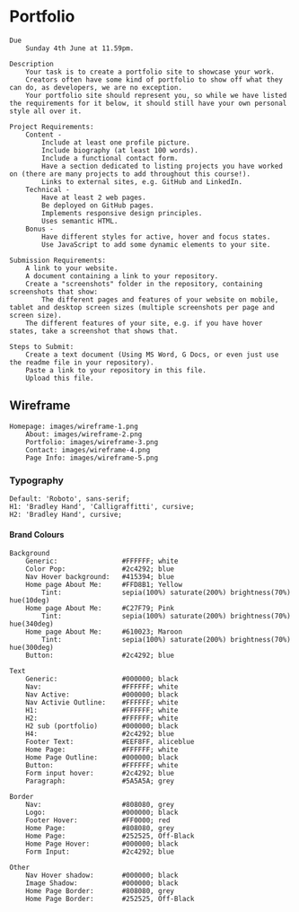 # Portfolio

    Due
        Sunday 4th June at 11.59pm.

    Description
        Your task is to create a portfolio site to showcase your work. 
        Creators often have some kind of portfolio to show off what they can do, as developers, we are no exception. 
        Your portfolio site should represent you, so while we have listed the requirements for it below, it should still have your own personal style all over it.

    Project Requirements:
        Content -
            Include at least one profile picture.
            Include biography (at least 100 words).
            Include a functional contact form.
            Have a section dedicated to listing projects you have worked on (there are many projects to add throughout this course!).
            Links to external sites, e.g. GitHub and LinkedIn.
        Technical - 
            Have at least 2 web pages.
            Be deployed on GitHub pages.
            Implements responsive design principles.
            Uses semantic HTML.
        Bonus - 
            Have different styles for active, hover and focus states.
            Use JavaScript to add some dynamic elements to your site.

    Submission Requirements:
        A link to your website.
        A document containing a link to your repository.
        Create a "screenshots" folder in the repository, containing screenshots that show:
            The different pages and features of your website on mobile, tablet and desktop screen sizes (multiple screenshots per page and screen size).
        The different features of your site, e.g. if you have hover states, take a screenshot that shows that.

    Steps to Submit:
        Create a text document (Using MS Word, G Docs, or even just use the readme file in your repository).
        Paste a link to your repository in this file.
        Upload this file.

## Wireframe
    Homepage: images/wireframe-1.png
        About: images/wireframe-2.png
        Portfolio: images/wireframe-3.png
        Contact: images/wireframe-4.png
        Page Info: images/wireframe-5.png

### Typography
    Default: 'Roboto', sans-serif;
    H1: 'Bradley Hand', 'Calligraffitti', cursive;
    H2: 'Bradley Hand', cursive;

#### Brand Colours
    Background
        Generic:                #FFFFFF; white
        Color Pop:              #2c4292; blue
        Nav Hover background:   #415394; blue         
        Home page About Me:     #FFD8B1; Yellow
            Tint:               sepia(100%) saturate(200%) brightness(70%) hue(10deg) 
        Home page About Me:     #C27F79; Pink
            Tint:               sepia(100%) saturate(200%) brightness(70%) hue(340deg) 
        Home page About Me:     #610023; Maroon
            Tint:               sepia(100%) saturate(200%) brightness(70%) hue(300deg) 
        Button:                 #2c4292; blue

    Text
        Generic:                #000000; black
        Nav:                    #FFFFFF; white
        Nav Active:             #000000; black
        Nav Activie Outline:    #FFFFFF; white
        H1:                     #FFFFFF; white
        H2:                     #FFFFFF; white
        H2 sub (portfolio)      #000000; black
        H4:                     #2c4292; blue
        Footer Text:            #EEF8FF, aliceblue
        Home Page:              #FFFFFF; white
        Home Page Outline:      #000000; black
        Button:                 #FFFFFF; white
        Form input hover:       #2c4292; blue 
        Paragraph:              #5A5A5A; grey             

    Border
        Nav:                    #808080, grey
        Logo:                   #000000; black
        Footer Hover:           #FF0000; red
        Home Page:              #808080, grey
        Home Page:              #252525, Off-Black
        Home Page Hover:        #000000; black
        Form Input:             #2c4292; blue

    Other
        Nav Hover shadow:       #000000; black
        Image Shadow:           #000000; black
        Home Page Border:       #808080, grey
        Home Page Border:       #252525, Off-Black